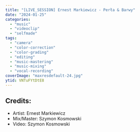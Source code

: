 ```yaml
---
title: "[LIVE_SESSION] Ernest Markiewicz - Perła & Barwy"
date: "2024-01-25"
categories:
  - "music"
  - "videoclip"
  - "selfmade"
tags:
  - "camera"
  - "color-correction"
  - "color-grading"
  - "editing"
  - "music-mastering"
  - "music-mixing"
  - "vocal-recording"
coverImage: "maxresdefault-24.jpg"
ytid: VNTuFYtDtE8
---
```

## Credits:

- Artist: Ernest Markiewicz
- Mix/Master: Szymon Kosmowski
- Video: Szymon Kosmowski
